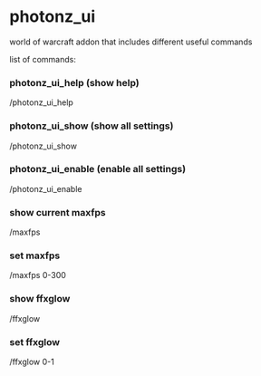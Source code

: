 # photonz_ui

world of warcraft addon that includes different useful commands

list of commands:

### photonz_ui_help (show help)

/photonz_ui_help

### photonz_ui_show (show all settings)

/photonz_ui_show

### photonz_ui_enable (enable all settings)

/photonz_ui_enable

### show current maxfps
/maxfps 

### set maxfps
/maxfps 0-300

### show ffxglow
/ffxglow

### set ffxglow
/ffxglow 0-1